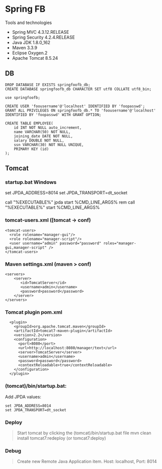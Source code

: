 # Spring FB 

Tools and technologies

* Spring MVC 4.3.12.RELEASE
* Spring Security 4.2.4.RELEASE
* Java JDK 1.8.0_162
* Maven 3.3.9
* Eclipse Oxygen.2
* Apache Tomcat 8.5.24


## DB
```
DROP DATABASE IF EXISTS springfoofb_db;
CREATE DATABASE springfoofb_db CHARACTER SET utf8 COLLATE utf8_bin;

use springfoofb;

CREATE USER 'foousername'@'localhost' IDENTIFIED BY 'foopasswd';
GRANT ALL PRIVILEGES ON springfoofb_db.* TO 'foousername'@'localhost' IDENTIFIED BY 'foopasswd' WITH GRANT OPTION; 

CREATE TABLE EMPLOYEE(
    id INT NOT NULL auto_increment, 
    name VARCHAR(50) NOT NULL,
    joining_date DATE NOT NULL,
    salary DOUBLE NOT NULL,
    ssn VARCHAR(30) NOT NULL UNIQUE,
    PRIMARY KEY (id)
);
```

## Tomcat

### startup.bat Windows

set JPDA_ADDRESS=8014
set JPDA_TRANSPORT=dt_socket

call "%EXECUTABLE%" jpda start %CMD_LINE_ARGS%
rem call "%EXECUTABLE%" start %CMD_LINE_ARGS%

### tomcat-users.xml ([tomcat -> conf)

```
<tomcat-users>
  <role rolename="manager-gui"/>  
  <role rolename="manager-script"/>   
  <user username="admin" password="password" roles="manager-gui,manager-script" />  
</tomcat-users>
```

### Maven settings.xml (maven > conf)

```
<servers>  
    <server>
       <id>TomcatServer</id>
       <username>admin</username>
       <password>password</password>
    </server>
</servers>    
```

### Tomcat plugin pom.xml

```
  <plugin>
    <groupId>org.apache.tomcat.maven</groupId>
    <artifactId>tomcat7-maven-plugin</artifactId>
    <version>2.2</version>
    <configuration>
      <port>8080</port>
      <url>http://localhost:8080/manager/text</url>  
      <server>TomcatServer</server>
      <username>admin</username>  
      <password>password</password>      
      <contextReloadable>true</contextReloadable>
    </configuration>
  </plugin>
```

### (tomcat)/bin/startup.bat:
Add JPDA values:
```
set JPDA_ADDRESS=8014
set JPDA_TRANSPORT=dt_socket
```

### Deploy

> Start tomcat by clicking the (tomcat)/bin/startup.bat file 
> mvn clean install tomcat7:redeploy (or tomcat7:deploy)

### Debug

> Create new Remote Java Application item. Host: localhost, Port: 8014

